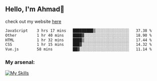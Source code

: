 
## Hello, I'm Ahmad👋

check out my website [here](https://ahmadalwi.com/)

<!--START_SECTION:waka-->

```txt
JavaScript    3 hrs 17 mins   █████████▒░░░░░░░░░░░░░░░   37.38 %
Other         1 hr 40 mins    ████▓░░░░░░░░░░░░░░░░░░░░   18.90 %
HTML          1 hr 32 mins    ████▒░░░░░░░░░░░░░░░░░░░░   17.44 %
CSS           1 hr 15 mins    ███▓░░░░░░░░░░░░░░░░░░░░░   14.32 %
Vue.js        58 mins         ██▓░░░░░░░░░░░░░░░░░░░░░░   11.14 %
```

<!--END_SECTION:waka-->

### My arsenal:

[![My Skills](https://skillicons.dev/icons?i=js,ts,py,go,react,nextjs,svelte,nodejs,django,tailwind,html,css,sass,firebase,mongodb,postgres,mysql,redis,git,github,docker,vscode,figma,godot)](https://skillicons.dev)

